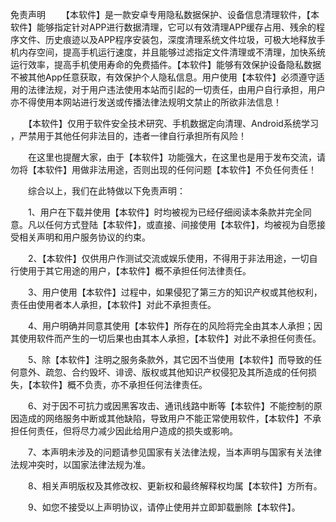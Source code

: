 ﻿免责声明
　　【本软件】是一款安卓专用隐私数据保护、设备信息清理软件，【本软件】能够指定针对APP进行数据清理，它可以有效清理APP缓存占用、残余的程序文件、历史痕迹以及APP程序安装包，深度清理系统文件垃圾，可极大地释放手机内存空间，提高手机运行速度，并且能够过滤指定文件清理或不清理，加快系统运行效率，提高手机使用寿命的免费插件。【本软件】能够有效保护设备隐私数据不被其他App任意获取，有效保护个人隐私信息。用户使用【本软件】必须遵守适用的法律法规，对于用户违法使用本站而引起的一切责任，由用户自行承担，用户亦不得使用本网站进行发送或传播法律法规明文禁止的所欲非法信息！

　　【本软件】仅用于软件安全技术研究、手机数据定向清理、Android系统学习 ，严禁用于其他任何非法目的，违者一律自行承担所有风险！

　　在这里也提醒大家，由于【本软件】功能强大，在这里也是用于发布交流，请勿将【本软件】用做非法用途，否则出现的任何问题【本软件】不负任何责任！

　　综合以上，我们在此特做以下免责声明：

　　1、用户在下载并使用【本软件】时均被视为已经仔细阅读本条款并完全同意。凡以任何方式登陆【本软件】，或直接、间接使用【本软件】，均被视为自愿接受相关声明和用户服务协议的约束。

　　2、【本软件】仅供用户作测试交流或娱乐使用，不得用于非法用途，一切自行使用于其它用途的用户，【本软件】概不承担任何法律责任。

　　3、用户使用【本软件】过程中，如果侵犯了第三方的知识产权或其他权利，责任由使用者本人承担，【本软件】对此不承担责任。

　　4、用户明确并同意其使用【本软件】所存在的风险将完全由其本人承担；因其使用软件而产生的一切后果也由其本人承担，【本软件】对此不承担任何责任。

　　5、除【本软件】注明之服务条款外，其它因不当使用【本软件】而导致的任何意外、疏忽、合约毁坏、诽谤、版权或其他知识产权侵犯及其所造成的任何损失，【本软件】概不负责，亦不承担任何法律责任。

　　6、对于因不可抗力或因黑客攻击、通讯线路中断等【本软件】不能控制的原因造成的网络服务中断或其他缺陷，导致用户不能正常使用软件，【本软件】不承担任何责任，但将尽力减少因此给用户造成的损失或影响。

　　7、本声明未涉及的问题请参见国家有关法律法规，当本声明与国家有关法律法规冲突时，以国家法律法规为准。

　　8、相关声明版权及其修改权、更新权和最终解释权均属【本软件】方所有。

　　9、如您不接受以上声明协议，请停止使用并立即卸载删除【本软件】。